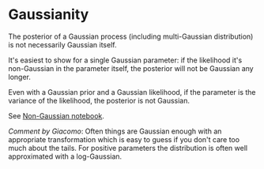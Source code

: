 # Gaussianity

The posterior of a Gaussian process (including multi-Gaussian distribution) is
not necessarily Gaussian itself.

It's easiest to show for a single Gaussian parameter: if the likelihood it's
non-Gaussian in the parameter itself, the posterior will not be Gaussian any
longer.

Even with a Gaussian prior and a Gaussian likelihood, if the parameter is the
variance of the likelihood, the posterior is not Gaussian.

See [Non-Gaussian notebook](../experiments/non-gaussian.ipynb).

*Comment by Giacomo*: Often things are Gaussian enough with an appropriate
transformation which is easy to guess if you don't care too much about the
tails. For positive parameters the distribution is often well approximated with
a log-Gaussian.
